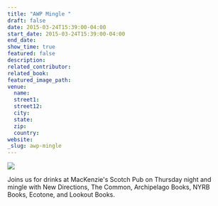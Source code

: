 ```yaml
---
title: "AWP Mingle "
draft: false
date: 2015-03-24T15:39:00-04:00
start_date: 2015-03-24T15:39:00-04:00
end_date:
show_time: true
featured: false
description:
related_contributor:
related_book:
featured_image_path:
venue:
  name:
  street1:
  street12:
  city:
  state:
  zip:
  country:
website:
_slug: awp-mingle
---
```


[![](http://lh5.ggpht.com/KA1LUD3Ns-je9rSJmAr5IMUbZSzcy0KNBAEDCfPyooUmwdWp-M8a7tfOfGevwounzJPejK-0THYpDcW-Rp7iQ8st_6H8iw=s1200)](/webhook-uploads/1427222212463/mingle.jpg)

Joins us for drinks at MacKenzie's Scotch Pub on Thursday night and mingle with New Directions, The Common, Archipelago Books, NYRB Books, Ecotone, and Lookout Books.

